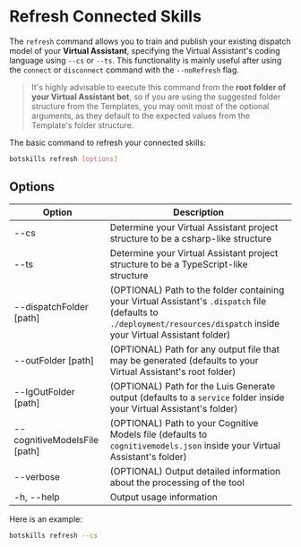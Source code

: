 # Refresh Connected Skills

The `refresh` command allows you to train and publish your existing dispatch model of your **Virtual Assistant**, specifying the Virtual Assistant's coding language using `--cs` or `--ts`. This functionality is mainly useful after using the `connect` or `disconnect` command with the `--noRefresh` flag.

> It's highly advisable to execute this command from the **root folder of your Virtual Assistant bot**, so if you are using the suggested folder structure from the Templates, you may omit most of the optional arguments, as they default to the expected values from the Template's folder structure.

The basic command to refresh your connected skills:

```bash
botskills refresh [options]
```

## Options

| Option | Description |
| - | - |
| --cs | Determine your Virtual Assistant project structure to be a csharp-like structure |
| --ts | Determine your Virtual Assistant project structure to be a TypeScript-like structure |
| --dispatchFolder [path] | (OPTIONAL) Path to the folder containing your Virtual Assistant's `.dispatch` file (defaults to `./deployment/resources/dispatch` inside your Virtual Assistant folder) |
| --outFolder [path] | (OPTIONAL) Path for any output file that may be generated (defaults to your Virtual Assistant's root folder) |
| --lgOutFolder [path] | (OPTIONAL) Path for the Luis Generate output (defaults to a `service` folder inside your Virtual Assistant's folder) |
| --cognitiveModelsFile [path] | (OPTIONAL) Path to your Cognitive Models file (defaults to `cognitivemodels.json` inside your Virtual Assistant's folder) |
| --verbose | (OPTIONAL) Output detailed information about the processing of the tool |
| -h, --help | Output usage information |

Here is an example:

```bash
botskills refresh --cs
```